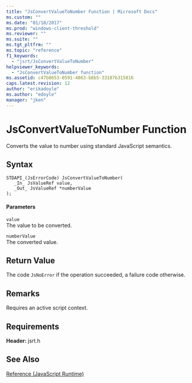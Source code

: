 ```yaml
---
title: "JsConvertValueToNumber Function | Microsoft Docs"
ms.custom: ""
ms.date: "01/18/2017"
ms.prod: "windows-client-threshold"
ms.reviewer: ""
ms.suite: ""
ms.tgt_pltfrm: ""
ms.topic: "reference"
f1_keywords: 
  - "jsrt/JsConvertValueToNumber"
helpviewer_keywords: 
  - "JsConvertValueToNumber function"
ms.assetid: c47b8653-0591-4863-b8b5-33187b315816
caps.latest.revision: 12
author: "erikadoyle"
ms.author: "edoyle"
manager: "jken"
---
```

# JsConvertValueToNumber Function
Converts the value to number using standard JavaScript semantics.  
  
## Syntax  
  
```  
STDAPI_(JsErrorCode) JsConvertValueToNumber(  
   _In_ JsValueRef value,  
   _Out_ JsValueRef *numberValue  
);  
```  
  
#### Parameters  
 `value`  
 The value to be converted.  
  
 `numberValue`  
 The converted value.  
  
## Return Value  
 The code `JsNoError` if the operation succeeded, a failure code otherwise.  
  
## Remarks  
 Requires an active script context.  
  
## Requirements  
 **Header:** jsrt.h  
  
## See Also  
 [Reference (JavaScript Runtime)](../chakra-hosting/reference-javascript-runtime.md)